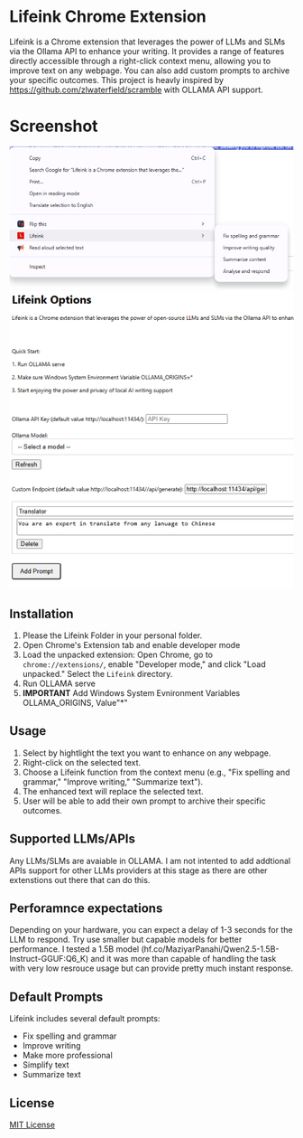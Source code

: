 # Lifeink Chrome Extension

Lifeink is a Chrome extension that leverages the power of LLMs and SLMs via the Ollama API to enhance your writing.  It provides a range of features directly accessible through a right-click context menu, allowing you to improve text on any webpage. You can also add custom prompts to archive your specific outcomes. This project is heavly inspired by https://github.com/zlwaterfield/scramble with OLLAMA API support.

# Screenshot

![Right-click context menu](assets/rightclick.png)
![Custom Prompts](assets/customprompts.png)


## Installation

1.  Please the Lifeink Folder in your personal folder.
2.  Open Chrome's Extension tab and enable developer mode
3.  Load the unpacked extension: Open Chrome, go to `chrome://extensions/`, enable "Developer mode," and click "Load unpacked." Select the `Lifeink` directory.
4.  Run OLLAMA serve
5.  **IMPORTANT** Add Windows System Evnironment Variables OLLAMA_ORIGINS, Value"*"


## Usage

1.  Select by hightlight the text you want to enhance on any webpage.
2.  Right-click on the selected text.
3.  Choose a Lifeink function from the context menu (e.g., "Fix spelling and grammar," "Improve writing," "Summarize text").
4.  The enhanced text will replace the selected text.
5.  User will be able to add their own prompt to archive their specific outcomes.


## Supported LLMs/APIs

Any LLMs/SLMs are avaiable in OLLAMA. I am not intented to add addtional APIs support for other LLMs providers at this stage as there are other extenstions out there that can do this.

## Perforamnce expectations

Depending on your hardware, you can expect a delay of 1-3 seconds for the LLM to respond.
Try use smaller but capable models for better performance. I tested a 1.5B model (hf.co/MaziyarPanahi/Qwen2.5-1.5B-Instruct-GGUF:Q6_K) and it was more than capable of handling the task with very low resrouce usage but can provide pretty much instant response.


## Default Prompts

Lifeink includes several default prompts:

*   Fix spelling and grammar
*   Improve writing
*   Make more professional
*   Simplify text
*   Summarize text


## License

[MIT License](https://opensource.org/licenses/MIT)
